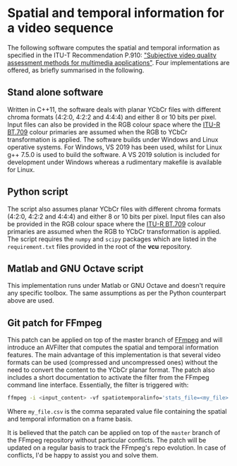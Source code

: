 Spatial and temporal information for a video sequence
=============

The following software computes the spatial and temporal information as specified in the ITU-T Recommendation P.910: ["Subjective video quality assessment methods for multimedia applications"](https://www.itu.int/rec/T-REC-P.910-200804-I/en). Four implementations are offered, as briefly summarised in the following.

## Stand alone software
Written in C++11, the software deals with planar YCbCr files with different chroma formats (4:2:0, 4:2:2 and 4:4:4) and either 8 or 10 bits per pixel. Input files can also be provided in the RGB colour space where the [ITU-R BT.709](https://www.itu.int/dms_pubrec/itu-r/rec/bt/R-REC-BT.709-6-201506-I!!PDF-E.pdf) colour primaries are assumed when the RGB to YCbCr transformation is applied. The software builds under Windows and Linux operative systems. For Windows, VS 2019 has been used, whilst for Linux g++ 7.5.0 is used to build the software. A VS 2019 solution is included for development under Windows whereas a rudimentary makefile is available for Linux.

## Python script
The script also assumes planar YCbCr files with different chroma formats (4:2:0, 4:2:2 and 4:4:4) and either 8 or 10 bits per pixel. Input files can also be provided in the RGB colour space where the [ITU-R BT.709](https://www.itu.int/dms_pubrec/itu-r/rec/bt/R-REC-BT.709-6-201506-I!!PDF-E.pdf) colour primaries are assumed when the RGB to YCbCr transformation is applied. The script requires the `numpy` and `scipy` packages which are listed in the `requirement.txt` files provided in the root of the **vcu** repository.

## Matlab and GNU Octave script
This implementation runs under Matlab or GNU Octave and doesn't require any specific toolbox. The same assumptions as per the Python counterpart above are used.

## Git patch for FFmpeg
This patch can be applied on top of the master branch of [FFmpeg](https://github.com/FFmpeg/FFmpeg) and will introduce an AVFilter that computes the spatial and temporal information features. The main advantage of this implementation is that several video formats can be used (compressed and uncompressed ones) without the need to convert the content to the YCbCr planar format. The patch also includes a short documentation to activate the filter from the FFmpeg command line interface. Essentially, the filter is triggered with:
```bash
ffmpeg -i <input_content> -vf spatiotemporalinfo='stats_file=<my_file>.csv' -f null dev/null
```

Where `my_file.csv` is the comma separated value file containing the spatial and temporal information on a frame basis.

It is believed that the patch can be applied on top of the `master` branch of the FFmpeg repository without particular conflicts. The patch will be updated on a regular basis to track the FFmpeg's repo evolution. In case of conflicts, I'd be happy to assist you and solve them.